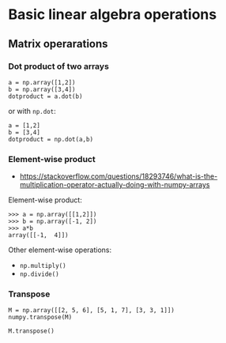# Basic linear algebra operations

## Matrix operarations

### Dot product of two arrays

~~~~
a = np.array([1,2])
b = np.array([3,4])
dotproduct = a.dot(b)
~~~~

or with `np.dot`:

~~~~
a = [1,2]
b = [3,4]
dotproduct = np.dot(a,b)
~~~~

### Element-wise product

- https://stackoverflow.com/questions/18293746/what-is-the-multiplication-operator-actually-doing-with-numpy-arrays


Element-wise product:

~~~~
>>> a = np.array([[1,2]])
>>> b = np.array([-1, 2])
>>> a*b
array([[-1,  4]])
~~~~



Other element-wise operations:

- `np.multiply()`
- `np.divide()`


### Transpose

~~~~
M = np.array([[2, 5, 6], [5, 1, 7], [3, 3, 1]])
numpy.transpose(M)
~~~~

~~~~
M.transpose()
~~~~


